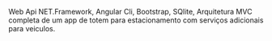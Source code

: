 Web Api NET.Framework, Angular Cli, Bootstrap, SQlite, Arquitetura MVC completa de um app de totem para estacionamento com serviços adicionais para veiculos.
